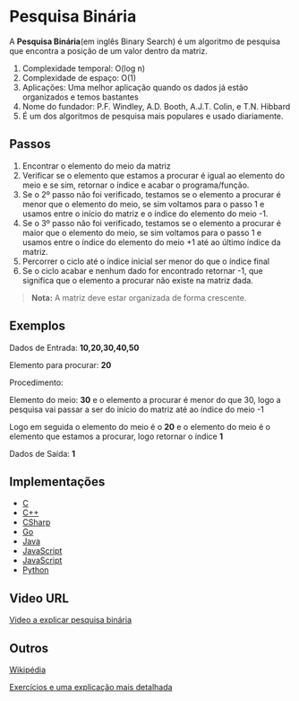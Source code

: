 # Pesquisa Binária

A **Pesquisa Binária**(em inglês Binary Search) é um algoritmo de pesquisa que encontra a posição de um valor dentro da matriz.

1. Complexidade temporal: O(log n)
2. Complexidade de espaço: O(1)
3. Aplicações: Uma melhor aplicação quando os dados já estão organizados e temos bastantes
4. Nome do fundador: P.F. Windley, A.D. Booth, A.J.T. Colin, e T.N. Hibbard
5. É um dos algoritmos de pesquisa mais populares e usado diariamente.
 
## Passos

1. Encontrar o elemento do meio da matriz
2. Verificar se o elemento que estamos a procurar é igual ao elemento do meio e se sim, retornar o índice e acabar o programa/função.
3. Se o 2º passo não foi verificado, testamos se o elemento a procurar é menor que o elemento do meio, se sim voltamos para o passo 1 e usamos entre o início do matriz e o índice do elemento do meio -1.
4. Se o 3º passo não foi verificado, testamos se o elemento a procurar é maior que o elemento do meio, se sim voltamos para o passo 1 e usamos entre o índice do elemento do meio +1 até ao último índice da matriz.
5. Percorrer o ciclo até o índice inicial ser menor do que o índice final
6. Se o ciclo acabar e nenhum dado for encontrado retornar -1, que significa que o elemento a procurar não existe na matriz dada.
> **Nota:** A matriz deve estar organizada de forma crescente.

## Exemplos

Dados de Entrada: **10,20,30,40,50**

Elemento para procurar: **20**

Procedimento:

Elemento do meio: **30** e o elemento a procurar é menor do que 30, logo a pesquisa vai passar a ser do início do matriz até ao índice do meio -1

Logo em seguida o elemento do meio é o **20** e o elemento do meio é o elemento que estamos a procurar, logo retornar o índice **1**

Dados de Saída: **1**

## Implementações

- [C](https://github.com/MakeContributions/DSA/blob/main/algorithms/C/searching/Binary-search.c)
- [C++](https://github.com/MakeContributions/DSA/blob/main/algorithms/CPlusPlus/Searching/binary-search.cpp)
- [CSharp](https://github.com/MakeContributions/DSA/blob/main/algorithms/CSharp/src/Search/binary-search.cs)
- [Go](https://github.com/MakeContributions/DSA/blob/main/algorithms/Go/searching/binary-search.go)
- [Java](https://github.com/MakeContributions/DSA/blob/main/algorithms/Java/searching/binary-search.java)
- [JavaScript](https://github.com/MakeContributions/DSA/blob/main/algorithms/JavaScript/src/searching/binary-search.js)
- [JavaScript](https://github.com/MakeContributions/DSA/blob/main/algorithms/JavaScript/src/searching/binary-search-recursive.js)
- [Python](https://github.com/MakeContributions/DSA/blob/main/algorithms/Python/searching/binary_search.py)

## Video URL

[Video a explicar pesquisa binária](https://www.youtube.com/watch?v=5T1SDEZzCLo)

## Outros

[Wikipédia](https://pt.wikipedia.org/wiki/Pesquisa_bin%C3%A1ria)

[Exercícios e uma explicação mais detalhada](https://www2.unifap.br/furtado/files/2013/10/Algoritmos-busca-bin%c3%a1ria-vers%c3%a3o-simplificada1.pdf)